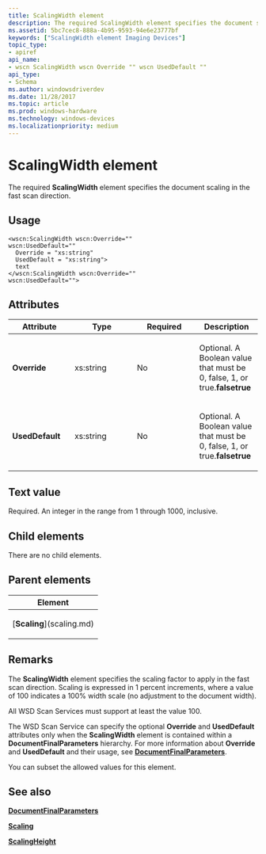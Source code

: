 ```yaml
---
title: ScalingWidth element
description: The required ScalingWidth element specifies the document scaling in the fast scan direction.
ms.assetid: 5bc7cec8-888a-4b95-9593-94e6e23777bf
keywords: ["ScalingWidth element Imaging Devices"]
topic_type:
- apiref
api_name:
- wscn ScalingWidth wscn Override "" wscn UsedDefault ""
api_type:
- Schema
ms.author: windowsdriverdev
ms.date: 11/28/2017
ms.topic: article
ms.prod: windows-hardware
ms.technology: windows-devices
ms.localizationpriority: medium
---
```


# ScalingWidth element


The required **ScalingWidth** element specifies the document scaling in the fast scan direction.

Usage
-----

``` syntax
<wscn:ScalingWidth wscn:Override=""                   wscn:UsedDefault=""
  Override = "xs:string"
  UsedDefault = "xs:string">
  text
</wscn:ScalingWidth wscn:Override=""                   wscn:UsedDefault="">
```

Attributes
----------

<table>
<colgroup>
<col width="25%" />
<col width="25%" />
<col width="25%" />
<col width="25%" />
</colgroup>
<thead>
<tr class="header">
<th>Attribute</th>
<th>Type</th>
<th>Required</th>
<th>Description</th>
</tr>
</thead>
<tbody>
<tr class="odd">
<td><p><strong><strong>Override</strong></strong></p></td>
<td><p>xs:string</p></td>
<td><p>No</p></td>
<td><p></p>
<p>Optional. A Boolean value that must be 0, false, 1, or true.<strong>falsetrue</strong></p></td>
</tr>
<tr class="even">
<td><p><strong><strong>UsedDefault</strong></strong></p></td>
<td><p>xs:string</p></td>
<td><p>No</p></td>
<td><p></p>
<p>Optional. A Boolean value that must be 0, false, 1, or true.<strong>falsetrue</strong></p></td>
</tr>
</tbody>
</table>

Text value
----------

Required. An integer in the range from 1 through 1000, inclusive.

## Child elements


There are no child elements.

## Parent elements


<table>
<colgroup>
<col width="100%" />
</colgroup>
<thead>
<tr class="header">
<th>Element</th>
</tr>
</thead>
<tbody>
<tr class="odd">
<td><p>[<strong>Scaling</strong>](scaling.md)</p></td>
</tr>
</tbody>
</table>

Remarks
-------

The **ScalingWidth** element specifies the scaling factor to apply in the fast scan direction. Scaling is expressed in 1 percent increments, where a value of 100 indicates a 100% width scale (no adjustment to the document width).

All WSD Scan Services must support at least the value 100.

The WSD Scan Service can specify the optional **Override** and **UsedDefault** attributes only when the **ScalingWidth** element is contained within a **DocumentFinalParameters** hierarchy. For more information about **Override** and **UsedDefault** and their usage, see [**DocumentFinalParameters**](documentfinalparameters.md).

You can subset the allowed values for this element.

## <span id="see_also"></span>See also


[**DocumentFinalParameters**](documentfinalparameters.md)

[**Scaling**](scaling.md)

[**ScalingHeight**](scalingheight.md)

 

 






